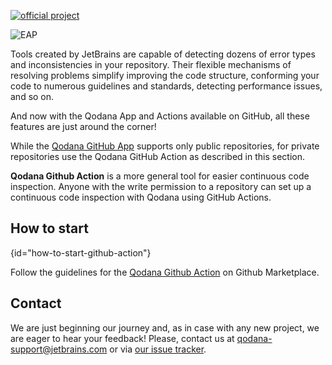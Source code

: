 [//]: # (title: Qodana GitHub Action)

[![official project](https://jb.gg/badges/official-flat-square.svg)](https://confluence.jetbrains.com/display/ALL/JetBrains+on+GitHub)

![EAP](eap-alert.png)

Tools created by JetBrains are capable of detecting dozens of error types and inconsistencies in your repository.
Their flexible mechanisms of resolving problems simplify improving the code structure, conforming your code to numerous guidelines and standards, detecting performance issues, and so on.

And now with the Qodana App and Actions available on GitHub, all these features are just around the corner!

While the [Qodana GitHub App](qodana-github-application.md) supports only public repositories, for private repositories use the Qodana GitHub Action as described in this section.

**Qodana Github Action** is a more general tool for easier continuous code inspection.
Anyone with the write permission to a repository can set up a continuous code inspection with Qodana using GitHub Actions.

## How to start
{id="how-to-start-github-action"}

Follow the guidelines for the [Qodana Github Action](https://github.com/marketplace/actions/qodana-code-inspection) on Github Marketplace.

## Contact

We are just beginning our journey and, as in case with any new project, we are eager to hear your feedback!
Please, contact us at [qodana-support@jetbrains.com](mailto:qodana-support@jetbrains.com) or via [our issue tracker](https://youtrack.jetbrains.com/newIssue?project=QD).
